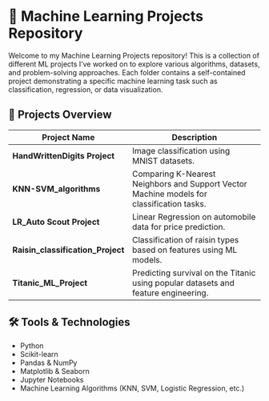 # 🧠 Machine Learning Projects Repository

Welcome to my Machine Learning Projects repository! This is a collection of different ML projects I’ve worked on to explore various algorithms, datasets, and problem-solving approaches. Each folder contains a self-contained project demonstrating a specific machine learning task such as classification, regression, or data visualization.

## 📂 Projects Overview

| Project Name                    | Description                                |
|--------------------------------|--------------------------------------------|
| **HandWrittenDigits Project**  | Image classification using MNIST datasets. |
| **KNN-SVM_algorithms**         | Comparing K-Nearest Neighbors and Support Vector Machine models for classification tasks. |
| **LR_Auto Scout Project**      | Linear Regression on automobile data for price prediction. |
| **Raisin_classification_Project** | Classification of raisin types based on features using ML models. |
| **Titanic_ML_Project**         | Predicting survival on the Titanic using popular datasets and feature engineering. |

## 🛠️ Tools & Technologies

- Python
- Scikit-learn
- Pandas & NumPy
- Matplotlib & Seaborn
- Jupyter Notebooks
- Machine Learning Algorithms (KNN, SVM, Logistic Regression, etc.)
